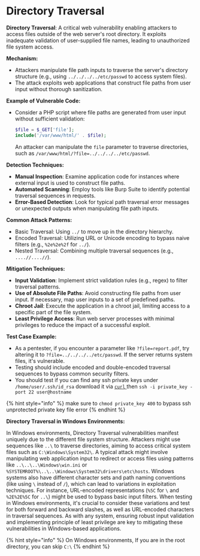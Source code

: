 # Directory Traversal

**Directory Traversal**: A critical web vulnerability enabling attackers to access files outside of the web server's root directory. It exploits inadequate validation of user-supplied file names, leading to unauthorized file system access.

**Mechanism:**

* Attackers manipulate file path inputs to traverse the server's directory structure (e.g., using `../../../../etc/passwd` to access system files).
* The attack exploits web applications that construct file paths from user input without thorough sanitization.

**Example of Vulnerable Code:**

*   Consider a PHP script where file paths are generated from user input without sufficient validation:

    ```php
    $file = $_GET['file']; 
    include('/var/www/html/' . $file);
    ```

    An attacker can manipulate the `file` parameter to traverse directories, such as `/var/www/html/?file=../../../../etc/passwd`.

**Detection Techniques:**

* **Manual Inspection**: Examine application code for instances where external input is used to construct file paths.
* **Automated Scanning**: Employ tools like Burp Suite to identify potential traversal sequences in requests.
* **Error-Based Detection**: Look for typical path traversal error messages or unexpected outputs when manipulating file path inputs.

**Common Attack Patterns:**

* Basic Traversal: Using `../` to move up in the directory hierarchy.
* Encoded Traversal: Utilizing URL or Unicode encoding to bypass naive filters (e.g., `%2e%2e%2f` for `../`).
* Nested Traversal: Combining multiple traversal sequences (e.g., `....//....//`).



**Mitigation Techniques:**

* **Input Validation**: Implement strict validation rules (e.g., regex) to filter traversal patterns.
* **Use of Absolute File Paths**: Avoid constructing file paths from user input. If necessary, map user inputs to a set of predefined paths.
* **Chroot Jail**: Execute the application in a chroot jail, limiting access to a specific part of the file system.
* **Least Privilege Access**: Run web server processes with minimal privileges to reduce the impact of a successful exploit.

**Test Case Example:**

* As a pentester, if you encounter a parameter like `?file=report.pdf`, try altering it to `?file=../../../../etc/passwd`. If the server returns system files, it's vulnerable.
* Testing should include encoded and double-encoded traversal sequences to bypass common security filters.
* You should test if you can find any ssh private keys under `/home/user/.ssh/id_rsa`  download it via [`curl` ](../../infosec/os/linux/curl.md)then `ssh -i private_key -port 22 user@hostname`&#x20;

{% hint style="info" %}
make sure to `chmod private_key 400` to bypass ssh unprotected private key file error
{% endhint %}

**Directory Traversal in Windows Environments:**

In Windows environments, Directory Traversal vulnerabilities manifest uniquely due to the different file system structure. Attackers might use sequences like `..\` to traverse directories, aiming to access critical system files such as `C:\Windows\System32\`. A typical attack might involve manipulating web application input to redirect or access files using patterns like `..\..\..\Windows\win.ini` or `%SYSTEMROOT%\..\..\Windows\System32\drivers\etc\hosts`. Windows systems also have different character sets and path naming conventions (like using `\` instead of `/`), which can lead to variations in exploitation techniques. For instance, URL-encoded representations (`%5C` for `\` and `%2E%2E%5C` for `..\`) might be used to bypass basic input filters. When testing in Windows environments, it's crucial to consider these variations and test for both forward and backward slashes, as well as URL-encoded characters in traversal sequences. As with any system, ensuring robust input validation and implementing principle of least privilege are key to mitigating these vulnerabilities in Windows-based applications.



{% hint style="info" %}
On Windows environments, If you are in the root directory, you can skip `C:\`
{% endhint %}



